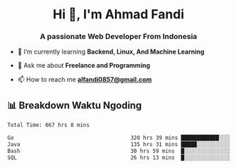 <h1 align="center">Hi 👋, I'm Ahmad Fandi</h1>
<h3 align="center">A passionate Web Developer From Indonesia</h3>

- 🌱 I’m currently learning **Backend, Linux, And Machine Learning**

- 💬 Ask me about **Freelance and Programming**

- 📫 How to reach me **<alfandi0857@gmail.com>**


## 📊 Breakdown Waktu Ngoding

<!--START_SECTION:waka-->

```txt
Total Time: 667 hrs 8 mins

Go                                     320 hrs 39 mins ████████████░░░░░░░░░░░░░   47.65 %
Java                                   135 hrs 31 mins █████░░░░░░░░░░░░░░░░░░░░   20.14 %
Bash                                   30 hrs 59 mins  █░░░░░░░░░░░░░░░░░░░░░░░░   04.61 %
SQL                                    26 hrs 13 mins  █░░░░░░░░░░░░░░░░░░░░░░░░   03.90 %
```

<!--END_SECTION:waka-->
